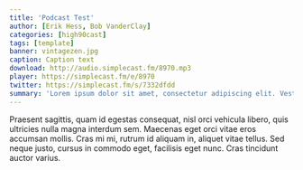 ```yaml
---
title: 'Podcast Test'
author: [Erik Hess, Bob VanderClay]
categories: [high90cast]
tags: [template]
banner: vintagezen.jpg
caption: Caption text
download: http://audio.simplecast.fm/8970.mp3
player: https://simplecast.fm/e/8970
twitter: https://simplecast.fm/s/7332dfdd
summary: 'Lorem ipsum dolor sit amet, consectetur adipiscing elit. Vestibulum at orci magna. Phasellus augue justo, sodales eu pulvinar ac, vulputate eget nulla. Mauris massa sem, tempor sed cursus et, semper tincidunt lacus.'
---
```


Praesent sagittis, quam id egestas consequat, nisl orci vehicula libero, quis ultricies nulla magna interdum sem. Maecenas eget orci vitae eros accumsan mollis. Cras mi mi, rutrum id aliquam in, aliquet vitae tellus. Sed neque justo, cursus in commodo eget, facilisis eget nunc. Cras tincidunt auctor varius.

